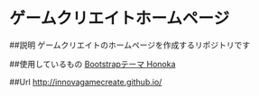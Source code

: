 ﻿ゲームクリエイトホームページ
===

##説明
ゲームクリエイトのホームページを作成するリポジトリです

##使用しているもの
[Bootstrapテーマ Honoka][Honoka]

##Url
http://innovagamecreate.github.io/


[Honoka]: http://honokak.osaka/ "Bootstrapテーマ Honoka"
